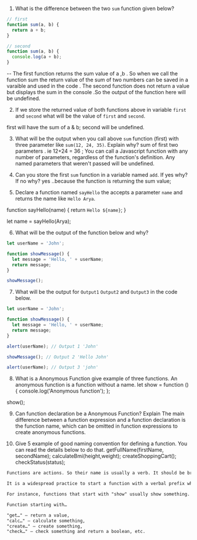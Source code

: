 1. What is the difference between the two `sum` function given below?

```js
// first
function sum(a, b) {
  return a + b;
}

// second
function sum(a, b) {
  console.log(a + b);
}
```
-- The first function returns the sum value of a ,b . So when we call the function sum the return value of the sum of two numbers can be saved in a varaible and used in the code .
The second function does not return a value but displays the sum  in the console .So the output of the function here will be undefined.

2. If we store the returned value of both functions above in variable `first` and `second` what will be the value of `first` and `second`.

first will have the sum of a & b;
second will be undefined.

3. What will be the output when you call above `sum` function (first) with three parameter like `sum(12, 24, 35)`. Explain why?
sum of first two parameters . ie 12+24 = 36 ;
You can call a Javascript function with any number of parameters, regardless of the function's definition.
Any named parameters that weren't passed will be undefined.

4. Can you store the first `sum` function in a variable named `add`. If yes why? If no why?
yes ..because the function is returning the sum value;

5. Declare a function named `sayHello` the accepts a parameter `name` and returns the name like `Hello Arya`.

function sayHello(name)
{
  return `Hello ${name}`;
}

let name = sayHello(Arya);

6. What will be the output of the function below and why?

```js
let userName = 'John';

function showMessage() {
  let message = 'Hello, ' + userName;
  return message;
}

showMessage();
```

7. What will be the output for `Output1` `Output2` and `Output3` in the code below.

```js
let userName = 'John';

function showMessage() {
  let message = 'Hello, ' + userName;
  return message;
}

alert(userName); // Output 1 'John'

showMessage(); // Output 2 'Hello John'

alert(userName); // Output 3 'john'
```

8. What is a Anonymous Function give example of three functions.
An anonymous function is a function without a name. 
let show = function () {
    console.log('Anonymous function');
};

show();

9. Can function declaration be a Anonymous Function? Explain
The main difference between a function expression and a function declaration is the function name, which can be omitted in function expressions to create anonymous functions. 

10. Give 5 example of good naming convention for defining a function. You can read the details below to do that.
getFullName(firstName, secondName);
calculateBmi(height,weight);
createShoppingCart();
checkStatus(status);



```md
Functions are actions. So their name is usually a verb. It should be brief, as accurate as possible and describe what the function does, so that someone reading the code gets an indication of what the function does.

It is a widespread practice to start a function with a verbal prefix which vaguely describes the action. There must be an agreement within the team on the meaning of the prefixes.

For instance, functions that start with "show" usually show something.

Function starting with…

"get…" – return a value,
"calc…" – calculate something,
"create…" – create something,
"check…" – check something and return a boolean, etc.
```

